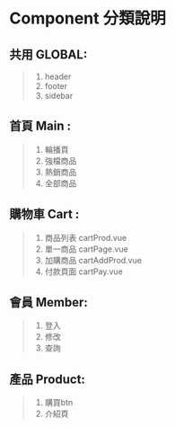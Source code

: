  # Component 分類說明
## 共用 GLOBAL: 
> 1. header
> 1. footer
> 1. sidebar 
## 首頁 Main : 
> 1. 輪播頁
> 1. 強檔商品
> 1. 熱銷商品
> 1. 全部商品
## 購物車 Cart :
> 1. 商品列表 cartProd.vue
> 1. 單一商品 cartPage.vue
> 1. 加購商品 cartAddProd.vue
> 1. 付款頁面 cartPay.vue
## 會員 Member:
> 1. 登入
> 1. 修改
> 1. 查詢
## 產品 Product: 
> 1. 購買btn
> 1. 介紹頁
